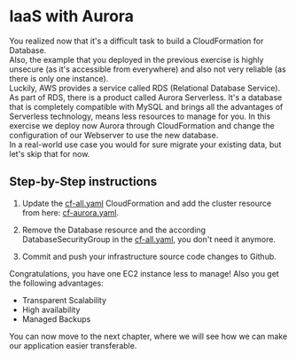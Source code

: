 # IaaS with Aurora

You realized now that it's a difficult task to build a CloudFormation for Database.  
Also, the example that you deployed in the previous exercise is highly unsecure (as it's accessible from everywhere) and also not very reliable (as there is only one instance).  
Luckily, AWS provides a service called RDS (Relational Database Service). As part of RDS, there is a product called Aurora Serverless. It's a database that is completely compatible with MySQL and brings all the advantages of Serverless technology, means less resources to manage for you.
In this exercise we deploy now Aurora through CloudFormation and change the configuration of our Webserver to use the new database.  
In a real-world use case you would for sure migrate your existing data, but let's skip that for now.

## Step-by-Step instructions

1. Update the [cf-all.yaml](./files/cf-all.yaml) CloudFormation and add the cluster resource from  here: [cf-aurora.yaml](./files/cf-aurora.yaml).

1. Remove the Database resource and the according DatabaseSecurityGroup in the [cf-all.yaml](./files/cf-all.yaml), you don't need it anymore.

2. Commit and push your infrastructure source code changes to Github.

Congratulations, you have one EC2 instance less to manage! Also you get the following advantages:

- Transparent Scalability
- High availability
- Managed Backups

You can now move to the next chapter, where we will see how we can make our application easier transferable.